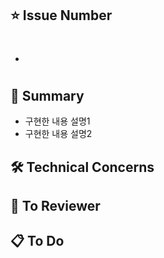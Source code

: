 ## ⭐️ Issue Number

- #

## 🚩 Summary

- 구현한 내용 설명1
- 구현한 내용 설명2

## 🛠️ Technical Concerns

## 🙂 To Reviewer

## 📋 To Do
